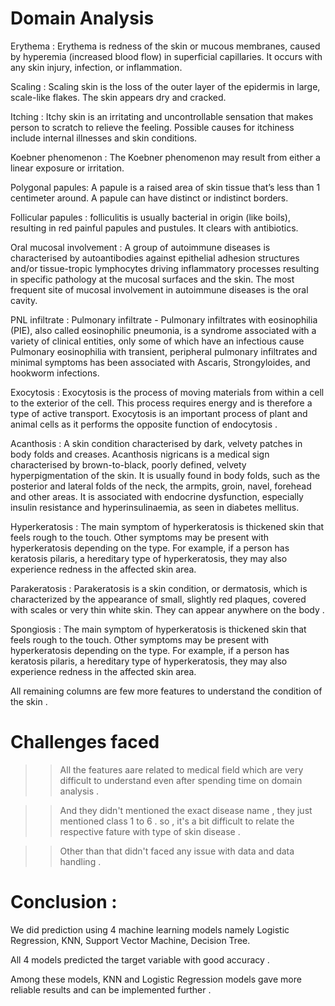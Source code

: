 # Domain Analysis
Erythema : Erythema is redness of the skin or mucous membranes, caused by hyperemia (increased blood flow) in superficial
           capillaries. It occurs with any skin injury, infection, or inflammation.

Scaling :  Scaling skin is the loss of the outer layer of the epidermis in large, scale-like flakes. The skin appears dry 
           and cracked.

Itching : Itchy skin is an irritating and uncontrollable sensation that makes person to scratch to relieve the feeling.
          Possible causes for itchiness include internal illnesses and skin conditions.
        
Koebner phenomenon : The Koebner phenomenon may result from either a linear exposure or irritation. 

Polygonal papules: A papule is a raised area of skin tissue that’s less than 1 centimeter around. A papule can have 
                   distinct or indistinct borders.

Follicular papules : folliculitis is usually bacterial in origin (like boils), resulting in red painful papules and pustules.
                     It clears with antibiotics. 

Oral mucosal involvement : A group of autoimmune diseases is characterised by autoantibodies against epithelial adhesion 
                           structures and/or tissue-tropic lymphocytes driving inflammatory processes resulting in specific
                           pathology at the mucosal surfaces and the skin. The most frequent site of mucosal involvement in 
                           autoimmune diseases is the oral cavity.
                
PNL infiltrate : Pulmonary infiltrate - Pulmonary infiltrates with eosinophilia (PIE), also called eosinophilic pneumonia,
                 is a syndrome associated with a variety of clinical entities, only some of which have an infectious cause
                 Pulmonary eosinophilia with transient, peripheral pulmonary infiltrates and minimal symptoms has been 
                 associated with Ascaris, Strongyloides, and hookworm infections.
                
Exocytosis : Exocytosis is the process of moving materials from within a cell to the exterior of the cell. This process 
            requires energy and is therefore a type of active transport. Exocytosis is an important process of plant and
            animal cells as it performs the opposite function of endocytosis .
            
Acanthosis : A skin condition characterised by dark, velvety patches in body folds and creases. Acanthosis nigricans is 
             a medical sign characterised by brown-to-black, poorly defined, velvety hyperpigmentation of the skin. 
             It is usually found in body folds, such as the posterior and lateral folds of the neck, the armpits, groin, 
             navel, forehead and other areas. It is associated with endocrine dysfunction, especially insulin resistance 
             and hyperinsulinaemia, as seen in diabetes mellitus.
            
Hyperkeratosis : The main symptom of hyperkeratosis is thickened skin that feels rough to the touch. Other symptoms may be
                 present with hyperkeratosis depending on the type. For example, if a person has keratosis pilaris, a hereditary
                 type of hyperkeratosis, they may also experience redness in the affected skin area. 
            
Parakeratosis : Parakeratosis is a skin condition, or dermatosis, which is characterized by the appearance of small, slightly
                red plaques, covered with scales or very thin white skin. They can appear anywhere on the body .
        
Spongiosis : The main symptom of hyperkeratosis is thickened skin that feels rough to the touch. Other symptoms may be present 
             with hyperkeratosis depending on the type. For example, if a person has keratosis pilaris, a hereditary type of
             hyperkeratosis, they may also experience redness in the affected skin area. 
             
All remaining columns are few more features to understand the condition of the skin .

# Challenges faced 
>> All the features aare related to medical field which are very difficult to understand even after spending time on domain 
   analysis .

>> And they didn't mentioned the exact disease name , they just mentioned class 1 to 6 . so , it's a bit difficult to relate 
   the respective fature with type of skin disease .

>> Other than that didn't faced any issue with data and data handling .
# Conclusion :
We did prediction using 4 machine learning models namely  Logistic Regression, KNN, Support Vector Machine, Decision Tree.

All 4 models predicted the target variable with good accuracy  .

Among these models, KNN and  Logistic Regression models gave more reliable results and can be implemented further .
